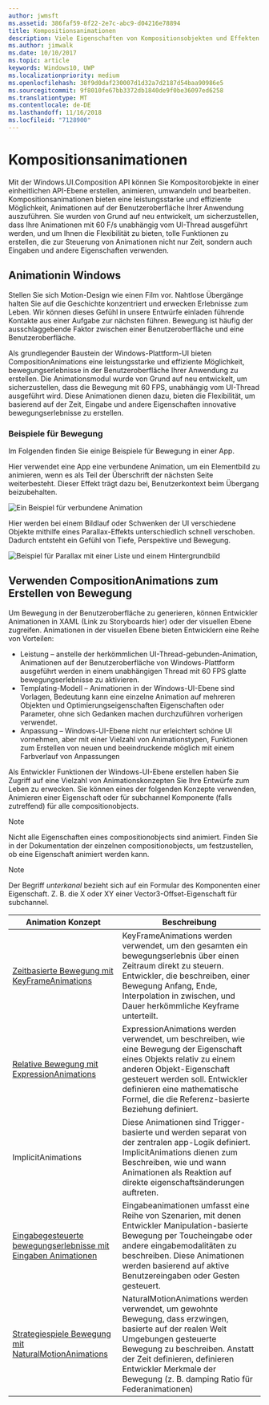 ```yaml
---
author: jwmsft
ms.assetid: 386faf59-8f22-2e7c-abc9-d04216e78894
title: Kompositionsanimationen
description: Viele Eigenschaften von Kompositionsobjekten und Effekten können mit Keyframeanimationen und Ausdrucksanimationen animiert werden. Dadurch können sich Eigenschaften eines UI-Elements im Laufe der Zeit oder auf der Grundlage einer Berechnung verändern.
ms.author: jimwalk
ms.date: 10/10/2017
ms.topic: article
keywords: Windows10, UWP
ms.localizationpriority: medium
ms.openlocfilehash: 38f9d0daf230007d1d32a7d2187d54baa90986e5
ms.sourcegitcommit: 9f8010fe67bb3372db1840de9f0be36097ed6258
ms.translationtype: MT
ms.contentlocale: de-DE
ms.lasthandoff: 11/16/2018
ms.locfileid: "7128900"
---
```

# <a name="composition-animations"></a>Kompositionsanimationen

Mit der Windows.UI.Composition API können Sie Kompositorobjekte in einer einheitlichen API-Ebene erstellen, animieren, umwandeln und bearbeiten. Kompositionsanimationen bieten eine leistungsstarke und effiziente Möglichkeit, Animationen auf der Benutzeroberfläche Ihrer Anwendung auszuführen. Sie wurden von Grund auf neu entwickelt, um sicherzustellen, dass Ihre Animationen mit 60 F/s unabhängig vom UI-Thread ausgeführt werden, und um Ihnen die Flexibilität zu bieten, tolle Funktionen zu erstellen, die zur Steuerung von Animationen nicht nur Zeit, sondern auch Eingaben und andere Eigenschaften verwenden.

## <a name="motion-in-windows"></a>Animationin Windows

Stellen Sie sich Motion-Design wie einen Film vor. Nahtlose Übergänge halten Sie auf die Geschichte konzentriert und erwecken Erlebnisse zum Leben. Wir können dieses Gefühl in unsere Entwürfe einladen führende Kontakte aus einer Aufgabe zur nächsten führen. Bewegung ist häufig der ausschlaggebende Faktor zwischen einer Benutzeroberfläche und eine Benutzeroberfläche.

Als grundlegender Baustein der Windows-Plattform-UI bieten CompositionAnimations eine leistungsstarke und effiziente Möglichkeit, bewegungserlebnisse in der Benutzeroberfläche Ihrer Anwendung zu erstellen. Die Animationsmodul wurde von Grund auf neu entwickelt, um sicherzustellen, dass die Bewegung mit 60 FPS, unabhängig vom UI-Thread ausgeführt wird. Diese Animationen dienen dazu, bieten die Flexibilität, um basierend auf der Zeit, Eingabe und andere Eigenschaften innovative bewegungserlebnisse zu erstellen.

### <a name="examples-of-motion"></a>Beispiele für Bewegung

Im Folgenden finden Sie einige Beispiele für Bewegung in einer App.

Hier verwendet eine App eine verbundene Animation, um ein Elementbild zu animieren, wenn es als Teil der Überschrift der nächsten Seite weiterbesteht. Dieser Effekt trägt dazu bei, Benutzerkontext beim Übergang beizubehalten.

![Ein Beispiel für verbundene Animation](images/animation/connected-animation-example.gif)

Hier werden bei einem Bildlauf oder Schwenken der UI verschiedene Objekte mithilfe eines Parallax-Effekts unterschiedlich schnell verschoben. Dadurch entsteht ein Gefühl von Tiefe, Perspektive und Bewegung.

![Beispiel für Parallax mit einer Liste und einem Hintergrundbild](images/animation/parallax-example.gif)

## <a name="using-compositionanimations-to-create-motion"></a>Verwenden CompositionAnimations zum Erstellen von Bewegung

Um Bewegung in der Benutzeroberfläche zu generieren, können Entwickler Animationen in XAML (Link zu Storyboards hier) oder der visuellen Ebene zugreifen. Animationen in der visuellen Ebene bieten Entwicklern eine Reihe von Vorteilen:

- Leistung – anstelle der herkömmlichen UI-Thread-gebunden-Animation, Animationen auf der Benutzeroberfläche von Windows-Plattform ausgeführt werden in einem unabhängigen Thread mit 60 FPS glatte bewegungserlebnisse zu aktivieren.
- Templating-Modell – Animationen in der Windows-UI-Ebene sind Vorlagen, Bedeutung kann eine einzelne Animation auf mehreren Objekten und Optimierungseigenschaften Eigenschaften oder Parameter, ohne sich Gedanken machen durchzuführen vorherigen verwendet.
- Anpassung – Windows-UI-Ebene nicht nur erleichtert schöne UI vornehmen, aber mit einer Vielzahl von Animationstypen, Funktionen zum Erstellen von neuen und beeindruckende möglich mit einem Farbverlauf von Anpassungen

Als Entwickler Funktionen der Windows-UI-Ebene erstellen haben Sie Zugriff auf eine Vielzahl von Animationskonzepten Sie Ihre Entwürfe zum Leben zu erwecken. Sie können eines der folgenden Konzepte verwenden, Animieren einer Eigenschaft oder für subchannel Komponente (falls zutreffend) für alle compositionobjects.

> [!NOTE]
> Nicht alle Eigenschaften eines compositionobjects sind animiert. Finden Sie in der Dokumentation der einzelnen compositionobjects, um festzustellen, ob eine Eigenschaft animiert werden kann.

> [!NOTE]
> Der Begriff _unterkanal_ bezieht sich auf ein Formular des Komponenten einer Eigenschaft. Z. B. die X oder XY einer Vector3-Offset-Eigenschaft für subchannel.

| Animation Konzept | Beschreibung |
| ----------------- | ----------- |
| [Zeitbasierte Bewegung mit KeyFrameAnimations](time-animations.md)  | KeyFrameAnimations werden verwendet, um den gesamten ein bewegungserlebnis über einen Zeitraum direkt zu steuern. Entwickler, die beschreiben, einer Bewegung Anfang, Ende, Interpolation in zwischen, und Dauer herkömmliche Keyframe unterteilt. |
| [Relative Bewegung mit ExpressionAnimations](relation-animations.md)  | ExpressionAnimations werden verwendet, um beschreiben, wie eine Bewegung der Eigenschaft eines Objekts relativ zu einem anderen Objekt-Eigenschaft gesteuert werden soll. Entwickler definieren eine mathematische Formel, die die Referenz-basierte Beziehung definiert. |
| ImplicitAnimations | Diese Animationen sind Trigger-basierte und werden separat von der zentralen app-Logik definiert. ImplicitAnimations dienen zum Beschreiben, wie und wann Animationen als Reaktion auf direkte eigenschaftsänderungen auftreten. |
| [Eingabegesteuerte bewegungserlebnisse mit Eingaben Animationen](input-driven-animations.md)  | Eingabeanimationen umfasst eine Reihe von Szenarien, mit denen Entwickler Manipulation-basierte Bewegung per Toucheingabe oder andere eingabemodalitäten zu beschreiben. Diese Animationen werden basierend auf aktive Benutzereingaben oder Gesten gesteuert. |
| [Strategiespiele Bewegung mit NaturalMotionAnimations](natural-animations.md)  | NaturalMotionAnimations werden verwendet, um gewohnte Bewegung, dass erzwingen, basierte auf der realen Welt Umgebungen gesteuerte Bewegung zu beschreiben. Anstatt der Zeit definieren, definieren Entwickler Merkmale der Bewegung (z. B. damping Ratio für Federanimationen) |